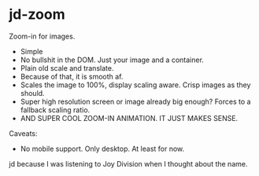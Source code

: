 # jd-zoom

Zoom-in for images.

- Simple
- No bullshit in the DOM. Just your image and a container.
- Plain old scale and translate.
- Because of that, it is smooth af.
- Scales the image to 100%, display scaling aware. Crisp images as they should.
- Super high resolution screen or image already big enough? Forces to a fallback scaling ratio.
- AND SUPER COOL ZOOM-IN ANIMATION. IT JUST MAKES SENSE.

Caveats:

- No mobile support. Only desktop. At least for now.

jd because I was listening to Joy Division when I thought about the name.
